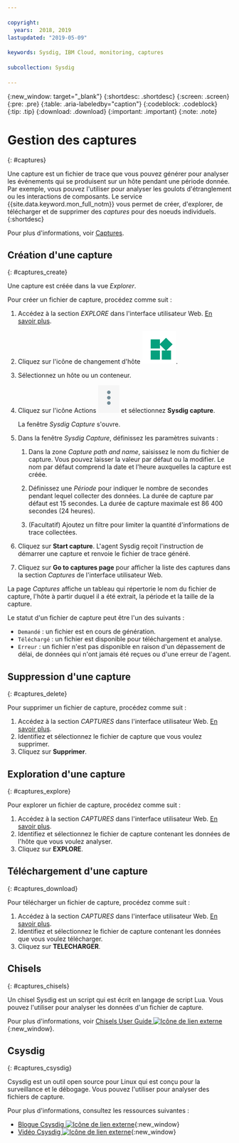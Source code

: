 ```yaml
---

copyright:
  years:  2018, 2019
lastupdated: "2019-05-09"

keywords: Sysdig, IBM Cloud, monitoring, captures

subcollection: Sysdig

---
```


{:new_window: target="_blank"}
{:shortdesc: .shortdesc}
{:screen: .screen}
{:pre: .pre}
{:table: .aria-labeledby="caption"}
{:codeblock: .codeblock}
{:tip: .tip}
{:download: .download}
{:important: .important}
{:note: .note}

# Gestion des captures
{: #captures}

Une capture est un fichier de trace que vous pouvez générer pour analyser les événements qui se produisent sur un hôte pendant une période donnée. Par exemple, vous pouvez l'utiliser pour analyser les goulots d'étranglement ou les interactions de composants. Le service {{site.data.keyword.mon_full_notm}} vous permet de créer, d'explorer, de télécharger et de supprimer des *captures* pour des noeuds individuels. 
{:shortdesc}

Pour plus d'informations, voir [Captures](/docs/services/Monitoring-with-Sysdig?topic=Sysdig-captures#captures).


## Création d'une capture
{: #captures_create}

Une capture est créée dans la vue *Explorer*.

Pour créer un fichier de capture, procédez comme suit :

1. Accédez à la section *EXPLORE* dans l'interface utilisateur Web. [En savoir plus](/docs/services/Monitoring-with-Sysdig?topic=Sysdig-launch#launch).

2. Cliquez sur l'icône de changement d'hôte ![Icône de changement d'hôte](images/switch_hosts.png).

3. Sélectionnez un hôte ou un conteneur.

4. Cliquez sur l'icône Actions ![Icône des trois points](images/actions.png) et sélectionnez **Sysdig capture**.

    La fenêtre *Sysdig Capture* s'ouvre.

5. Dans la fenêtre *Sysdig Capture*, définissez les paramètres suivants :

    1. Dans la zone *Capture path and name*, saisissez le nom du fichier de capture. Vous pouvez laisser la valeur par défaut ou la modifier. Le nom par défaut comprend la date et l'heure auxquelles la capture est créée. 

    2. Définissez une *Période* pour indiquer le nombre de secondes pendant lequel collecter des données. La durée de capture par défaut est 15 secondes. La durée de capture maximale est 86 400 secondes (24 heures). 

    3. (Facultatif) Ajoutez un filtre pour limiter la quantité d'informations de trace collectées. 

6. Cliquez sur **Start capture**. L'agent Sysdig reçoit l'instruction de démarrer une capture et renvoie le fichier de trace généré. 

7. Cliquez sur **Go to captures page** pour afficher la liste des captures dans la section *Captures* de l'interface utilisateur Web. 

La page *Captures* affiche un tableau qui répertorie le nom du fichier de capture, l'hôte à partir duquel il a été extrait, la période et la taille de la capture. 

Le statut d'un fichier de capture peut être l'un des suivants :
* `Demandé` : un fichier est en cours de génération.
* `Téléchargé` : un fichier est disponible pour téléchargement et analyse.
* `Erreur` : un fichier n'est pas disponible en raison d'un dépassement de délai, de données qui n'ont jamais été reçues ou d'une erreur de l'agent.



## Suppression d'une capture
{: #captures_delete}

Pour supprimer un fichier de capture, procédez comme suit :

1. Accédez à la section *CAPTURES* dans l'interface utilisateur Web. [En savoir plus](/docs/services/Monitoring-with-Sysdig?topic=Sysdig-launch#launch).
2. Identifiez et sélectionnez le fichier de capture que vous voulez supprimer.
3. Cliquez sur **Supprimer**.



## Exploration d'une capture
{: #captures_explore}

Pour explorer un fichier de capture, procédez comme suit :

1. Accédez à la section *CAPTURES* dans l'interface utilisateur Web. [En savoir plus](/docs/services/Monitoring-with-Sysdig?topic=Sysdig-launch#launch).
2. Identifiez et sélectionnez le fichier de capture contenant les données de l'hôte que vous voulez analyser.
3. Cliquez sur **EXPLORE**.



## Téléchargement d'une capture
{: #captures_download}

Pour télécharger un fichier de capture, procédez comme suit :

1. Accédez à la section *CAPTURES* dans l'interface utilisateur Web. [En savoir plus](/docs/services/Monitoring-with-Sysdig?topic=Sysdig-launch#launch).
2. Identifiez et sélectionnez le fichier de capture contenant les données que vous voulez télécharger.
3. Cliquez sur **TELECHARGER**.


## Chisels
{: #captures_chisels}

Un chisel Sysdig est un script qui est écrit en langage de script Lua. Vous pouvez l'utiliser pour analyser les données d'un fichier de capture. 

Pour plus d'informations, voir [Chisels User Guide ![Icône de lien externe](../../icons/launch-glyph.svg "Icône de lien externe")](https://github.com/draios/sysdig/wiki/Chisels-User-Guide){:new_window}.



## Csysdig
{: #captures_csysdig}

Csysdig est un outil open source pour Linux qui est conçu pour la surveillance et le débogage. Vous pouvez l'utiliser pour analyser des fichiers de capture. 

Pour plus d'informations, consultez les ressources suivantes :
* [Blogue Csysdig ![Icône de lien externe](../../icons/launch-glyph.svg "Icône de lien externe")](https://sysdig.com/blog/csysdig-explained-visually/){:new_window}
* [Vidéo Csysdig ![Icône de lien externe](../../icons/launch-glyph.svg "Icône de lien externe")](https://www.youtube.com/watch?v=UJ4wVrbP-Q8){:new_window}


